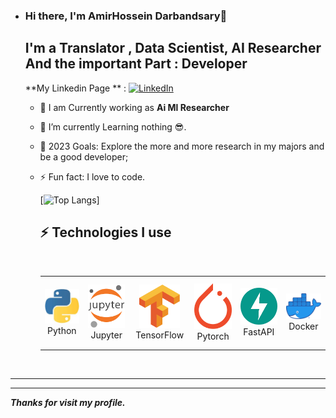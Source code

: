 - ### Hi there, I'm AmirHossein Darbandsary👋

  ## I'm a Translator ,  Data Scientist, AI Researcher And the important Part : Developer 
  **My Linkedin Page ** : [![LinkedIn](https://img.shields.io/badge/linkedin-%230077B5.svg?style=for-the-badge&logo=linkedin&logoColor=white)](https://www.linkedin.com/in/amirhosein-darbandsary-505803207/)
 

  * 🔭 I am Currently working as **Ai Ml Researcher** 

  - 🌱 I’m currently Learning nothing 😎.

  
  - 🥅 2023 Goals: Explore the more and more research in my majors and be a good developer;   

  - ⚡ Fun fact: I love to code.
  
    [![Top Langs](https://github-readme-stats.vercel.app/api/top-langs/?username=amirhosein-kia-darbandsary&langs_count=5&theme=synthwave&show_icons=true)]
    
   
    ## ⚡  Technologies I use 
    
    <br>
    
    <div align="center">
        <table align="center">
            <tr>
                <td align="center" width="140" height="112.43">
                    <img src="./assets/icons/python.jpeg" width="65px"/>
                    <br /> Python
                </td>
                <td align="center" width="140" height="112.43">
                    <img src="./assets/icons/jupyter.png" width="65px"/>
                    <br /> Jupyter
                </td>
                <td align="center" width="140" height="112.43">
                    <img src="./assets/icons/tensorflow.png" width="65px"/>
                    <br /> TensorFlow
                </td>
                <td align="center" width="140" height="112.43">
                    <img src="./assets/icons/pytorch.png" width="65px"/>
                    <br /> Pytorch
                </td>
                <td align="center" width="140" height="112.43">
                    <img src="./assets/icons/fastapi.png" width="65px"/>
                    <br /> FastAPI
                </td>
                <td align="center" width="140" height="112.43">
                    <img src="./assets/icons/docker.png" width="65px"/>
                    <br /> Docker
                </td>
            </tr>
        </table>
    </div>
    <br>

---




---

***Thanks for visit my profile.***
